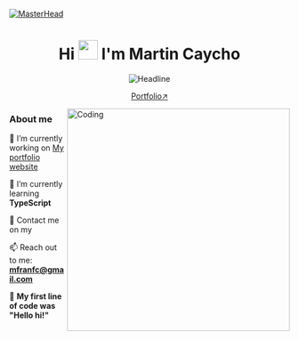 
[![MasterHead](https://i.pinimg.com/originals/77/ca/a3/77caa32884d735d439ade45ba37feaf2.gif)](https://devfrann.netlify.app)
<h1 align="center">Hi <img src="https://media.giphy.com/media/hvRJCLFzcasrR4ia7z/giphy.gif" width="35"> I'm Martin Caycho </h1>
 
<div align=center>
        <img src="https://readme-typing-svg.herokuapp.com?color=%236FDA44&size=32&center=true&vCenter=true&width=600&height=50&lines=Web+Developer;Student;Freelancer;Enthusiast" alt="Headline" />
    </div>  
<p align="center"><a href="https://devfrann.netlify.app" target ='_blank'>Portfolio↗️</a></p>
<img align="right" alt="Coding" width="400" src="https://octodex.github.com/images/spidertocat.png">

<h3>About me</h3>

 🔭 I’m currently working on [My portfolio website](https://devfrann.netlify.app)

 🌱 I’m currently learning **TypeScript**

 💬 Contact me on my 

 📫 Reach out to me: **mfranfc@gmail.com**


 :dizzy: **My first line of code was "Hello hi!"**
